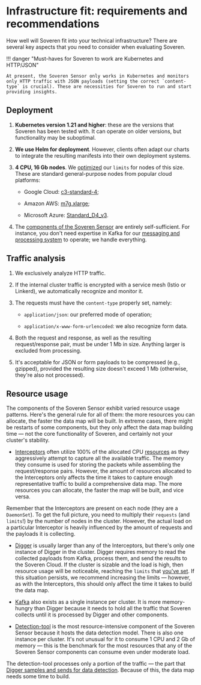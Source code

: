 # Infrastructure fit: requirements and recommendations

How well will Soveren fit into your technical infrastructure? There are several key aspects that you need to consider when evaluating Soveren.

!!! danger "Must-haves for Soveren to work are Kubernetes and HTTP/JSON"

    At present, the Soveren Sensor only works in Kubernetes and monitors only HTTP traffic with JSON payloads (setting the correct `content-type` is crucial). These are necessities for Soveren to run and start providing insights.

## Deployment

1. **Kubernetes version 1.21 and higher**: these are the versions that Soveren has been tested with. It can operate on older versions, but functionality may be suboptimal.

2. **We use Helm for deployment**. However, clients often adapt our charts to integrate the resulting manifests into their own deployment systems.

3. **4 CPU, 16 Gb nodes**. We [optimized](../../administration/configuring-sensor/#resource-limits) our `limits` for nodes of this size. These are standard general-purpose nodes from popular cloud platforms:

    * Google Cloud: [c3-standard-4](https://cloud.google.com/compute/all-pricing#c3_standard_machine_types);

    * Amazon AWS: [m7g.xlarge](https://aws.amazon.com/ec2/instance-types/#General_Purpose);

    * Microsoft Azure: [Standard_D4_v3](https://learn.microsoft.com/en-us/azure/virtual-machines/dv3-dsv3-series#dv3-series).

4. The [components of the Soveren Sensor](../overview/#soveren-sensor) are entirely self-sufficient. For instance, you don't need expertise in Kafka for our [messaging and processing system](../traffic-processing/) to operate; we handle everything.

## Traffic analysis

1. We exclusively analyze HTTP traffic.

2. If the internal cluster traffic is encrypted with a service mesh (Istio or Linkerd), we automatically recognize and monitor it.

3. The requests must have the `content-type` properly set, namely:

    * `application/json`: our preferred mode of operation;

    * `application/x-www-form-urlencoded`: we also recognize form data.

4. Both the request and response, as well as the resulting request/response pair, must be under 1 Mb in size. Anything larger is excluded from processing.

5. It's acceptable for JSON or form payloads to be compressed (e.g., gzipped), provided the resulting size doesn't exceed 1 Mb (otherwise, they're also not processed).

## Resource usage

The components of the Soveren Sensor exhibit varied resource usage patterns. Here's the general rule for all of them: the more resources you can allocate, the faster the data map will be built. In extreme cases, there might be restarts of some components, but they only affect the data map building time — not the core functionality of Soveren, and certainly not your cluster's stability.

* [Interceptors](../traffic-interception/) often utilize 100% of the allocated CPU [resources](../../administration/configuring-sensor/#interceptors) as they aggressively attempt to capture all the available traffic. The memory they consume is used for storing the packets while assembling the request/response pairs. However, the amount of resources allocated to the Interceptors only affects the time it takes to capture enough representative traffic to build a comprehensive data map. The more resources you can allocate, the faster the map will be built, and vice versa.

Remember that the Interceptors are present on each node (they are a `DaemonSet`). To get the full picture, you need to multiply their `requests` (and `limits`!) by the number of nodes in the cluster. However, the actual load on a particular Interceptor is heavily influenced by the amount of requests and the payloads it is collecting.

* [Digger](../traffic-processing/) is usually larger than any of the Interceptors, but there's only one instance of Digger in the cluster. Digger requires memory to read the collected payloads from Kafka, process them, and send the results to the Soveren Cloud. If the cluster is sizable and the load is high, then resource usage will be noticeable, reaching the `limits` that [you've set](../../administration/configuring-sensor/#digger). If this situation persists, we recommend increasing the limits — however, as with the Interceptors, this should only affect the time it takes to build the data map.

* [Kafka](../../administration/configuring-sensor/#kafka) also exists as a single instance per cluster. It is more memory-hungry than Digger because it needs to hold all the traffic that Soveren collects until it is processed by Digger and other components.

* [Detection-tool](../../administration/configuring-sensor/#detection-tool) is the most resource-intensive component of the Soveren Sensor because it hosts the data detection model. There is also one instance per cluster. It's not unusual for it to consume 1 CPU and 2 Gb of memory — this is the benchmark for the most resources that any of the Soveren Sensor components can consume even under moderate load.

The detection-tool processes only a portion of the traffic — the part that [Digger samples and sends for data detection](../traffic-processing/#url-clustering-sampling-and-data-detection). Because of this, the data map needs some time to build.